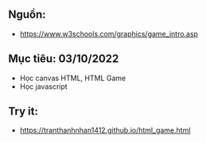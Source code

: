 ## Nguồn: 
- https://www.w3schools.com/graphics/game_intro.asp

## Mục tiêu: 03/10/2022
- Học canvas HTML, HTML Game
- Học javascript

## Try it:
- https://tranthanhnhan1412.github.io/html_game.html
